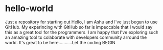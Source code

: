 # hello-world
Just a repository for starting out
Hello, I am Ashu and I've just begun to use GitHub. My experincing with GitHub so far is impeccable that I would say this as a great tool for the programmers. I am happy that I've exploring such an amazing tool to colaborate with developers community arround the world. It's great to be here...........Let the coding BEGIN
